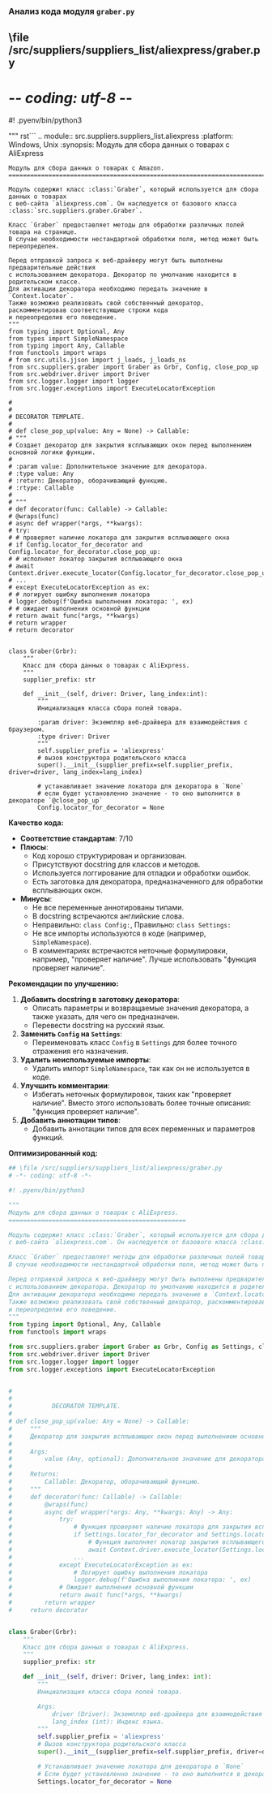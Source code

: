 ### **Анализ кода модуля `graber.py`**

## \file /src/suppliers/suppliers_list/aliexpress/graber.py
# -*- coding: utf-8 -*-
#! .pyenv/bin/python3

"""
rst```
 .. module:: src.suppliers.suppliers_list.aliexpress 
 :platform: Windows, Unix
 :synopsis: Модуль для сбора данных о товарах с AliExpress
```
Модуль для сбора данных о товарах с Amazon.
=========================================================================================

Модуль содержит класс :class:`Graber`, который используется для сбора данных о товарах
с веб-сайта `aliexpress.com`. Он наследуется от базового класса :class:`src.suppliers.graber.Graber`.

Класс `Graber` предоставляет методы для обработки различных полей товара на странице.
В случае необходимости нестандартной обработки поля, метод может быть переопределен.

Перед отправкой запроса к веб-драйверу могут быть выполнены предварительные действия
с использованием декоратора. Декоратор по умолчанию находится в родительском классе.
Для активации декоратора необходимо передать значение в `Context.locator`.
Также возможно реализовать свой собственный декоратор, раскомментировав соответствующие строки кода
и переопределив его поведение.
"""
from typing import Optional, Any
from types import SimpleNamespace
from typing import Any, Callable
from functools import wraps
# from src.utils.jjson import j_loads, j_loads_ns
from src.suppliers.graber import Graber as Grbr, Config, close_pop_up
from src.webdriver.driver import Driver
from src.logger.logger import logger
from src.logger.exceptions import ExecuteLocatorException

#
#
# DECORATOR TEMPLATE. 
#
# def close_pop_up(value: Any = None) -> Callable:
# """
# Создает декоратор для закрытия всплывающих окон перед выполнением основной логики функции.
#
# :param value: Дополнительное значение для декоратора.
# :type value: Any
# :return: Декоратор, оборачивающий функцию.
# :rtype: Callable
#
# """
# def decorator(func: Callable) -> Callable:
# @wraps(func)
# async def wrapper(*args, **kwargs):
# try:
# # проверяет наличие локатора для закрытия всплывающего окна
# if Config.locator_for_decorator and Config.locator_for_decorator.close_pop_up:
# # исполняет локатор закрытия всплывающего окна
# await Context.driver.execute_locator(Config.locator_for_decorator.close_pop_up) 
# ...
# except ExecuteLocatorException as ex:
# # логирует ошибку выполнения локатора
# logger.debug(f'Ошибка выполнения локатора: ', ex)
# # ожидает выполнения основной функции
# return await func(*args, **kwargs) 
# return wrapper
# return decorator


class Graber(Grbr):
    """
    Класс для сбора данных о товарах с AliExpress.
    """
    supplier_prefix: str

    def __init__(self, driver: Driver, lang_index:int):
        """
        Инициализация класса сбора полей товара.

        :param driver: Экземпляр веб-драйвера для взаимодействия с браузером.
        :type driver: Driver
        """
        self.supplier_prefix = 'aliexpress'
        # вызов конструктора родительского класса
        super().__init__(supplier_prefix=self.supplier_prefix, driver=driver, lang_index=lang_index)

        # устанавливает значение локатора для декоратора в `None`
        # если будет установленно значение - то оно выполнится в декораторе `@close_pop_up`
        Config.locator_for_decorator = None
```

**Качество кода:**

- **Соответствие стандартам**: 7/10
- **Плюсы**:
    - Код хорошо структурирован и организован.
    - Присутствуют docstring для классов и методов.
    - Используется логгирование для отладки и обработки ошибок.
    - Есть заготовка для декоратора, предназначенного для обработки всплывающих окон.
- **Минусы**:
    - Не все переменные аннотированы типами.
    - В docstring встречаются английские слова.
    -  Неправильно: `class Config:`, Правильно: `class Settings:`
    -  Не все импорты используются в коде (например, `SimpleNamespace`).
    -  В комментариях встречаются неточные формулировки, например, "проверяет наличие". Лучше использовать "функция проверяет наличие".

**Рекомендации по улучшению:**

1.  **Добавить docstring в заготовку декоратора**:
    - Описать параметры и возвращаемые значения декоратора, а также указать, для чего он предназначен.
    - Перевести docstring на русский язык.
2.  **Заменить `Config` на `Settings`**:
    - Переименовать класс `Config` в `Settings` для более точного отражения его назначения.
3.  **Удалить неиспользуемые импорты**:
    - Удалить импорт `SimpleNamespace`, так как он не используется в коде.
4.  **Улучшить комментарии**:
    - Избегать неточных формулировок, таких как "проверяет наличие". Вместо этого использовать более точные описания: "функция проверяет наличие".
5.  **Добавить аннотации типов**:
    - Добавить аннотации типов для всех переменных и параметров функций.

**Оптимизированный код:**

```python
## \file /src/suppliers/suppliers_list/aliexpress/graber.py
# -*- coding: utf-8 -*-

#! .pyenv/bin/python3

"""
Модуль для сбора данных о товарах с AliExpress.
=================================================

Модуль содержит класс :class:`Graber`, который используется для сбора данных о товарах
с веб-сайта `aliexpress.com`. Он наследуется от базового класса :class:`src.suppliers.graber.Graber`.

Класс `Graber` предоставляет методы для обработки различных полей товара на странице.
В случае необходимости нестандартной обработки поля, метод может быть переопределен.

Перед отправкой запроса к веб-драйверу могут быть выполнены предварительные действия
с использованием декоратора. Декоратор по умолчанию находится в родительском классе.
Для активации декоратора необходимо передать значение в `Context.locator`.
Также возможно реализовать свой собственный декоратор, раскомментировав соответствующие строки кода
и переопределив его поведение.
"""
from typing import Optional, Any, Callable
from functools import wraps

from src.suppliers.graber import Graber as Grbr, Config as Settings, close_pop_up
from src.webdriver.driver import Driver
from src.logger.logger import logger
from src.logger.exceptions import ExecuteLocatorException


#
#
#           DECORATOR TEMPLATE.
#
# def close_pop_up(value: Any = None) -> Callable:
#     """
#     Декоратор для закрытия всплывающих окон перед выполнением основной логики функции.
#
#     Args:
#         value (Any, optional): Дополнительное значение для декоратора. По умолчанию None.
#
#     Returns:
#         Callable: Декоратор, оборачивающий функцию.
#     """
#     def decorator(func: Callable) -> Callable:
#         @wraps(func)
#         async def wrapper(*args: Any, **kwargs: Any) -> Any:
#             try:
#                 # Функция проверяет наличие локатора для закрытия всплывающего окна
#                 if Settings.locator_for_decorator and Settings.locator_for_decorator.close_pop_up:
#                     # Функция выполняет локатор закрытия всплывающего окна
#                     await Context.driver.execute_locator(Settings.locator_for_decorator.close_pop_up)
#                 ...
#             except ExecuteLocatorException as ex:
#                 # Логирует ошибку выполнения локатора
#                 logger.debug(f'Ошибка выполнения локатора: ', ex)
#             # Ожидает выполнения основной функции
#             return await func(*args, **kwargs)
#         return wrapper
#     return decorator


class Graber(Grbr):
    """
    Класс для сбора данных о товарах с AliExpress.
    """
    supplier_prefix: str

    def __init__(self, driver: Driver, lang_index: int):
        """
        Инициализация класса сбора полей товара.

        Args:
            driver (Driver): Экземпляр веб-драйвера для взаимодействия с браузером.
            lang_index (int): Индекс языка.
        """
        self.supplier_prefix = 'aliexpress'
        # Вызов конструктора родительского класса
        super().__init__(supplier_prefix=self.supplier_prefix, driver=driver, lang_index=lang_index)

        # Устанавливает значение локатора для декоратора в `None`
        # Если будет установленно значение - то оно выполнится в декораторе `@close_pop_up`
        Settings.locator_for_decorator = None